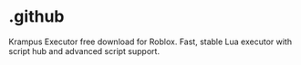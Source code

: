 # .github
Krampus Executor free download for Roblox. Fast, stable Lua executor with script hub and advanced script support.
